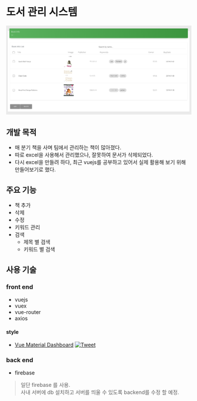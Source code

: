 # 도서 관리 시스템
![개발 이미지](./images/book_management_page.png)
## 개발 목적
* 매 분기 책을 사며 팀에서 관리하는 책이 많아졌다.
* 따로 excel을 사용해서 관리했으나, 잘못하여 문서가 삭제되었다.
* 다시 excel을 만들려 하다, 최근 vuejs를 공부하고 있어서 실제 활용해 보기 위해 만들어보기로 했다.
## 주요 기능
* 책 추가
* 삭제
* 수정
* 키워드 관리
* 검색
    * 제목 별 검색
    * 키워드 별 검색
## 사용 기술
### front end
* vuejs
* vuex
* vue-router
* axios
#### style
* [Vue Material Dashboard](https://demos.creative-tim.com/vue-material-dashboard) [![Tweet](https://img.shields.io/twitter/url/http/shields.io.svg?style=social&logo=twitter)](https://twitter.com/home?status=Vue%20Material%20Dashboard,%20a%20free%20Material%20Admin%20Template%20%E2%9D%A4%EF%B8%8F%20https%3A//bit.ly/2Nh5aVy%20%20%23vue%20%23material%20%23design%20%23developers%20%23freebie%20%20via%20%40CreativeTim)

### back end
* firebase
> 일단 firebase 를 사용.\
> 사내 서버에 db 설치하고 서버를 띄울 수 있도록 backend를 수정 할 예정.

<Comment></Comment>